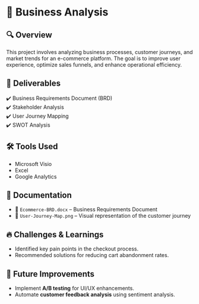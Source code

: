# 📌 Business Analysis  

## 🔍 Overview  
This project involves analyzing business processes, customer journeys, and market trends for an e-commerce platform. The goal is to improve user experience, optimize sales funnels, and enhance operational efficiency.  

## 📌 Deliverables  
✔️ Business Requirements Document (BRD)  
✔️ Stakeholder Analysis  
✔️ User Journey Mapping  
✔️ SWOT Analysis  

## 🛠️ Tools Used  
- Microsoft Visio  
- Excel  
- Google Analytics  

## 📜 Documentation  
- 📂 `Ecommerce-BRD.docx` – Business Requirements Document  
- 📂 `User-Journey-Map.png` – Visual representation of the customer journey  

## 🔥 Challenges & Learnings  
- Identified key pain points in the checkout process.  
- Recommended solutions for reducing cart abandonment rates.  

## 🌟 Future Improvements  
- Implement **A/B testing** for UI/UX enhancements.  
- Automate **customer feedback analysis** using sentiment analysis.  
